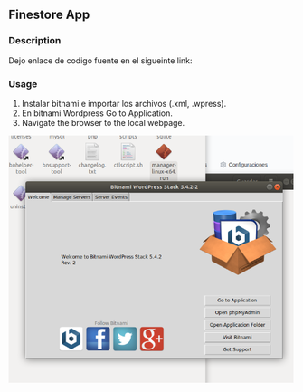 ## Finestore App

### Description
Dejo enlace de codigo fuente en el sigueinte link: 

### Usage
1. Instalar bitnami e importar los archivos (.xml, .wpress).
2. En bitnami Wordpress Go to Application.
3. Navigate the browser to the local webpage.

![Screenshot](cap.png)
